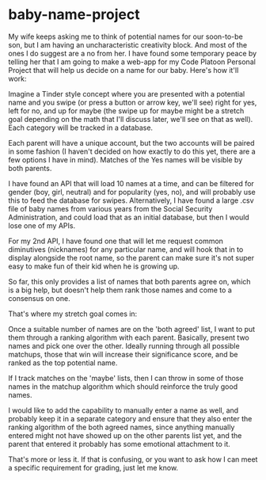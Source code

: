 # baby-name-project

My wife keeps asking me to think of potential names for our soon-to-be son, but I am having an uncharacteristic creativity block.  And most of the ones I do suggest are a no from her.  I have found some temporary peace by telling her that I am going to make a web-app for my Code Platoon Personal Project that will help us decide on a name for our baby.  Here's how it'll work:

Imagine a Tinder style concept where you are presented with a potential name and you swipe (or press a button or arrow key, we'll see) right for yes, left for no, and up for maybe (the swipe up for maybe might be a stretch goal depending on the math that I'll discuss later, we'll see on that as well).  Each category will be tracked in a database.  

Each parent will have a unique account, but the two accounts will be paired in some fashion (I haven't decided on how exactly to do this yet, there are a few options I have in mind).  Matches of the Yes names will be visible by both parents.

I have found an API that will load 10 names at a time, and can be filtered for gender (boy, girl, neutral) and for popularity (yes, no), and will probably use this to feed the database for swipes.  Alternatively, I have found a large .csv file of baby names from various years from the Social Security Administration, and could load that as an initial database, but then I would lose one of my APIs.

For my 2nd API, I have found one that will let me request common diminutives (nicknames) for any particular name, and will hook that in to display alongside the root name, so the parent can make sure it's not super easy to make fun of their kid when he is growing up.

So far, this only provides a list of names that both parents agree on, which is a big help, but doesn't help them rank those names and come to a consensus on one.  

That's where my stretch goal comes in:

Once a suitable number of names are on the 'both agreed' list, I want to put them through a ranking algorithm with each parent.  Basically, present two names and pick one over the other.  Ideally running through all possible matchups, those that win will increase their significance score, and be ranked as the top potential name.  

If I track matches on the 'maybe' lists, then I can throw in some of those names in the matchup algorithm which should reinforce the truly good names.

I would like to add the capability to manually enter a name as well, and probably keep it in a separate category and ensure that they also enter the ranking algorithm of the both agreed names, since anything manually entered might not have showed up on the other parents list yet, and the parent that entered it probably has some emotional attachment to it.

That's more or less it.  If that is confusing, or you want to ask how I can meet a specific requirement for grading, just let me know.
